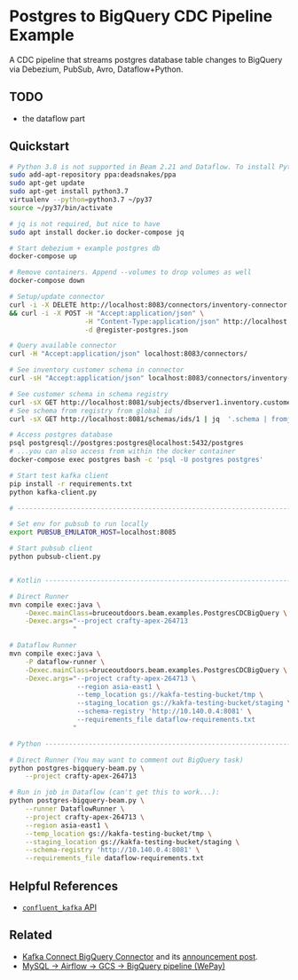 # Postgres to BigQuery CDC Pipeline Example

A CDC pipeline that streams postgres database table changes to BigQuery via Debezium, PubSub, Avro, Dataflow+Python.

## TODO

- the dataflow part

## Quickstart

```sh
# Python 3.8 is not supported in Beam 2.21 and Dataflow. To install Python 3.7 in Ubuntu 20.04 you can do:
sudo add-apt-repository ppa:deadsnakes/ppa
sudo apt-get update
sudo apt-get install python3.7
virtualenv --python=python3.7 ~/py37
source ~/py37/bin/activate

# jq is not required, but nice to have
sudo apt install docker.io docker-compose jq

# Start debezium + example postgres db
docker-compose up

# Remove containers. Append --volumes to drop volumes as well
docker-compose down

# Setup/update connector
curl -i -X DELETE http://localhost:8083/connectors/inventory-connector \
&& curl -i -X POST -H "Accept:application/json" \
                   -H "Content-Type:application/json" http://localhost:8083/connectors/ \
                   -d @register-postgres.json

# Query available connector
curl -H "Accept:application/json" localhost:8083/connectors/

# See inventory customer schema in connector
curl -sH "Accept:application/json" localhost:8083/connectors/inventory-connector | jq

# See customer schema in schema registry
curl -sX GET http://localhost:8081/subjects/dbserver1.inventory.customers-value/versions/1 | jq '.schema | fromjson'
# See schema from registry from global id
curl -sX GET http://localhost:8081/schemas/ids/1 | jq  '.schema | fromjson'

# Access postgres database
psql postgresql://postgres:postgres@localhost:5432/postgres
# ...you can also access from within the docker container
docker-compose exec postgres bash -c 'psql -U postgres postgres'

# Start test kafka client
pip install -r requirements.txt
python kafka-client.py

# -----------------------------------------------------------------------------------

# Set env for pubsub to run locally
export PUBSUB_EMULATOR_HOST=localhost:8085

# Start pubsub client
python pubsub-client.py


# Kotlin ----------------------------------------------------------------------------

# Direct Runner
mvn compile exec:java \
    -Dexec.mainClass=bruceoutdoors.beam.examples.PostgresCDCBigQuery \
    -Dexec.args="--project crafty-apex-264713
                " 

# Dataflow Runner
mvn compile exec:java \
    -P dataflow-runner \
    -Dexec.mainClass=bruceoutdoors.beam.examples.PostgresCDCBigQuery \
    -Dexec.args="--project crafty-apex-264713 \
                 --region asia-east1 \
                 --temp_location gs://kakfa-testing-bucket/tmp \
                 --staging_location gs://kakfa-testing-bucket/staging \
                 --schema-registry 'http://10.140.0.4:8081' \
                 --requirements_file dataflow-requirements.txt
                " 

# Python -----------------------------------------------------------------------------

# Direct Runner (You may want to comment out BigQuery task)
python postgres-bigquery-beam.py \
    --project crafty-apex-264713

# Run in job in Dataflow (can't get this to work...):
python postgres-bigquery-beam.py \
    --runner DataflowRunner \
    --project crafty-apex-264713 \
    --region asia-east1 \
    --temp_location gs://kakfa-testing-bucket/tmp \
    --staging_location gs://kakfa-testing-bucket/staging \
    --schema-registry 'http://10.140.0.4:8081' \
    --requirements_file dataflow-requirements.txt

```

## Helpful References

- [`confluent_kafka` API](https://docs.confluent.io/current/clients/confluent-kafka-python/)

## Related

 - [Kafka Connect BigQuery Connector](https://github.com/wepay/kafka-connect-bigquery) and its [announcement post](https://wecode.wepay.com/posts/kafka-bigquery-connector).
 - [MySQL → Airflow → GCS → BigQuery pipeline (WePay)](https://wecode.wepay.com/posts/bigquery-wepay)

